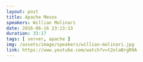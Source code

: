 ```yaml
---
layout: post
title: Apache Mesos
speakers: Willian Molinari
date: 2016-06-16 23:13:13
duration: 33:17
tags: [ server, apache ]
img: /assets/image/speakers/willian-molinari.jpg
link: https://www.youtube.com/watch?v=t2olaBrgR9A
---
```

